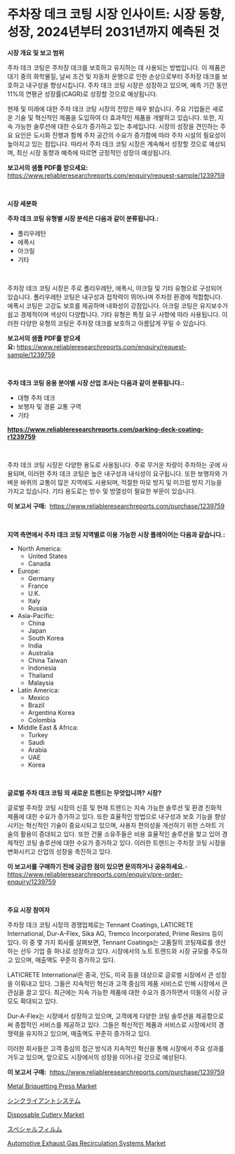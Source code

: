 <p><h1>주차장 데크 코팅 시장 인사이트: 시장 동향, 성장, 2024년부터 2031년까지 예측된 것</h1></p><p><strong>시장 개요 및 보고 범위</strong></p>
<p><p>주차 데크 코팅은 주차장 데크를 보호하고 유지하는 데 사용되는 방법입니다. 이 제품은 대기 중의 화학물질, 날씨 조건 및 자동차 운행으로 인한 손상으로부터 주차장 데크를 보호하고 내구성을 향상시킵니다. 주차 데크 코팅 시장은 성장하고 있으며, 예측 기간 동안 11%의 연평균 성장률(CAGR)로 성장할 것으로 예상됩니다. </p><p>현재 및 미래에 대한 주차 데크 코팅 시장의 전망은 매우 밝습니다. 주요 기업들은 새로운 기술 및 혁신적인 제품을 도입하여 더 효과적인 제품을 개발하고 있습니다. 또한, 지속 가능한 솔루션에 대한 수요가 증가하고 있는 추세입니다. 시장의 성장을 견인하는 주요 요인은 도시화 진행과 함께 주차 공간의 수요가 증가함에 따라 주차 시설의 필요성이 높아지고 있는 점입니다. 따라서 주차 데크 코팅 시장은 계속해서 성장할 것으로 예상되며, 최신 시장 동향과 예측에 따르면 긍정적인 성장이 예상됩니다.</p></p>
<p><strong>보고서의 샘플 PDF를 받으세요:</strong> <a href="https://www.reliableresearchreports.com/enquiry/request-sample/1239759">https://www.reliableresearchreports.com/enquiry/request-sample/1239759</a></p>
<p>&nbsp;</p>
<p><strong>시장 세분화</strong></p>
<p><strong>주차 데크 코팅 유형별 시장 분석은 다음과 같이 분류됩니다.:</strong></p>
<p><ul><li>폴리우레탄</li><li>에폭시</li><li>아크릴</li><li>기타</li></ul></p>
<p>&nbsp;</p>
<p><p>주차장 데크 코팅 시장은 주로 폴리우레탄, 에폭시, 아크릴 및 기타 유형으로 구성되어 있습니다. 폴리우레탄 코팅은 내구성과 접착력이 뛰어나며 주차장 환경에 적합합니다. 에폭시 코팅은 고강도 보호를 제공하며 내화성이 강점입니다. 아크릴 코팅은 유지보수가 쉽고 경제적이며 색상이 다양합니다. 기타 유형은 특정 요구 사항에 따라 사용됩니다. 이러한 다양한 유형의 코팅은 주차장 데크를 보호하고 아름답게 꾸밀 수 있습니다.</p></p>
<p><strong>보고서의 샘플 PDF를 받으세요:</strong>&nbsp;<a href="https://www.reliableresearchreports.com/enquiry/request-sample/1239759">https://www.reliableresearchreports.com/enquiry/request-sample/1239759</a></p>
<p>&nbsp;</p>
<p><strong> 주차 데크 코팅 응용 분야별 시장 산업 조사는 다음과 같이 분류됩니다.:</strong></p>
<p><ul><li>대형 주차 데크</li><li>보행자 및 경륜 교통 구역</li><li>기타</li></ul></p>
<p><strong><a href="https://www.reliableresearchreports.com/parking-deck-coating-r1239759">https://www.reliableresearchreports.com/parking-deck-coating-r1239759</a></strong></p>
<p>&nbsp;</p>
<p><p>주차 데크 코팅 시장은 다양한 용도로 사용됩니다. 주로 무거운 차량이 주차하는 곳에 사용되며, 이러한 주차 데크 코팅은 높은 내구성과 내식성이 요구됩니다. 또한 보행자와 가벼운 바퀴의 교통이 많은 지역에도 사용되며, 적절한 마모 방지 및 미끄럼 방지 기능을 가지고 있습니다. 기타 용도로는 방수 및 방열성이 필요한 부문이 있습니다.</p></p>
<p><strong>이 보고서 구매:</strong>&nbsp; <a href="https://www.reliableresearchreports.com/purchase/1239759">https://www.reliableresearchreports.com/purchase/1239759</a></p>
<p>&nbsp;</p>
<p><strong>지역 측면에서 주차 데크 코팅 지역별로 이용 가능한 시장 플레이어는 다음과 같습니다.:</strong></p>
<p><ul>
    <li>
        North America:
        <ul>
            <li>United States</li>
            <li>Canada</li>
        </ul>
    </li>
    <li>
        Europe:
        <ul>
            <li>Germany</li>
            <li>France</li>
            <li>U.K.</li>
            <li>Italy</li>
            <li>Russia</li>
        </ul>
    </li>
    <li>
        Asia-Pacific:
        <ul>
            <li>China</li>
            <li>Japan</li>
            <li>South Korea</li>
            <li>India</li>
            <li>Australia</li>
            <li>China Taiwan</li>
            <li>Indonesia</li>
            <li>Thailand</li>
            <li>Malaysia</li>
        </ul>
    </li>
    <li>
        Latin America:
        <ul>
            <li>Mexico</li>
            <li>Brazil</li>
            <li>Argentina Korea</li>
            <li>Colombia</li>
        </ul>
    </li>
    <li>
        Middle East & Africa:
        <ul>
            <li>Turkey</li>
            <li>Saudi</li>
            <li>Arabia</li>
            <li>UAE</li>
            <li>Korea</li>
        </ul>
    </li>
    </ul></p>
<p>&nbsp;</p>
<p><strong>글로벌 주차 데크 코팅 의 새로운 트렌드는 무엇입니까? 시장?</strong></p>
<p><p>글로벌 주차장 코팅 시장의 신흥 및 현재 트렌드는 지속 가능한 솔루션 및 환경 친화적 제품에 대한 수요가 증가하고 있다. 또한 효율적인 방법으로 내구성과 보호 기능을 향상시키는 혁신적인 기술이 중요시되고 있으며, 사용자 편의성을 개선하기 위한 스마트 기술의 활용이 증대되고 있다. 또한 건물 소유주들은 비용 효율적인 솔루션을 찾고 있어 경제적인 코팅 솔루션에 대한 수요가 증가하고 있다. 이러한 트렌드는 주차장 코팅 시장을 변화시키고 산업의 성장을 촉진하고 있다.</p></p>
<p><strong>이 보고서를 구매하기 전에 궁금한 점이 있으면 문의하거나 공유하세요.</strong>- <a href="https://www.reliableresearchreports.com/enquiry/pre-order-enquiry/1239759">https://www.reliableresearchreports.com/enquiry/pre-order-enquiry/1239759</a></p>
<p>&nbsp;</p>
<p><strong>주요 시장 참여자</strong></p>
<p><p>주차장 데크 코팅 시장의 경쟁업체로는 Tennant Coatings, LATICRETE International, Dur-A-Flex, Sika AG, Tremco Incorporated, Prime Resins 등이 있다. 이 중 몇 가지 회사를 살펴보면, Tennant Coatings는 고품질의 코팅재료를 생산하는 선두 기업 중 하나로 성장하고 있다. 시장에서의 노트 트렌드와 시장 규모를 주도하고 있으며, 매출액도 꾸준히 증가하고 있다.</p><p>LATICRETE International은 중국, 인도, 미국 등을 대상으로 글로벌 시장에서 큰 성장을 이뤄내고 있다. 그들은 지속적인 혁신과 고객 중심의 제품 서비스로 인해 시장에서 큰 관심을 끌고 있다. 최근에는 지속 가능한 제품에 대한 수요가 증가하면서 이들의 시장 규모도 확대되고 있다.</p><p>Dur-A-Flex는 시장에서 성장하고 있으며, 고객에게 다양한 코팅 솔루션을 제공함으로써 종합적인 서비스를 제공하고 있다. 그들은 혁신적인 제품과 서비스로 시장에서의 경쟁력을 유지하고 있으며, 매출액도 꾸준히 증가하고 있다.</p><p>이러한 회사들은 고객 중심의 접근 방식과 지속적인 혁신을 통해 시장에서 주요 성과를 거두고 있으며, 앞으로도 시장에서의 성장을 이어나갈 것으로 예상된다.</p></p>
<p><strong>이 보고서 구매:</strong>&nbsp;&nbsp;<a href="https://www.reliableresearchreports.com/purchase/1239759">https://www.reliableresearchreports.com/purchase/1239759</a></p>
<p><p><a href="https://view.publitas.com/reportprime-1/metal-briquetting-press-market-provides-a-comprehensive-analysis-including-a-macro-overview-of-the-market-as-well-as-micro-details-such-as-market-size-and-competitive-landscape/">Metal Briquetting Press Market</a></p><p><a href="https://github.com/pepo3k/Market-Research-Report-List-1/blob/main/980603122218.md">シンクライアントシステム</a></p><p><a href="https://issuu.com/reportprime-2/docs/disposable-cutlery-market-size-2030.pptx">Disposable Cutlery Market</a></p><p><a href="https://github.com/vhemk0794148/Market-Research-Report-List-1/blob/main/452719222217.md">スペシャルフィルム</a></p><p><a href="https://www.linkedin.com/pulse/automotive-exhaust-gas-recirculation-systems-market-growth-vbgoe?trackingId=C%2FPt73E0YqT2WGNV9g41FQ%3D%3D">Automotive Exhaust Gas Recirculation Systems Market</a></p></p>